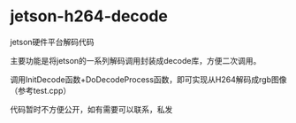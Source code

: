 # jetson-h264-decode
jetson硬件平台解码代码

主要功能是将jetson的一系列解码调用封装成decode库，方便二次调用。

调用InitDecode函数+DoDecodeProcess函数，即可实现从H264解码成rgb图像（参考test.cpp）

代码暂时不方便公开，如有需要可以联系，私发
